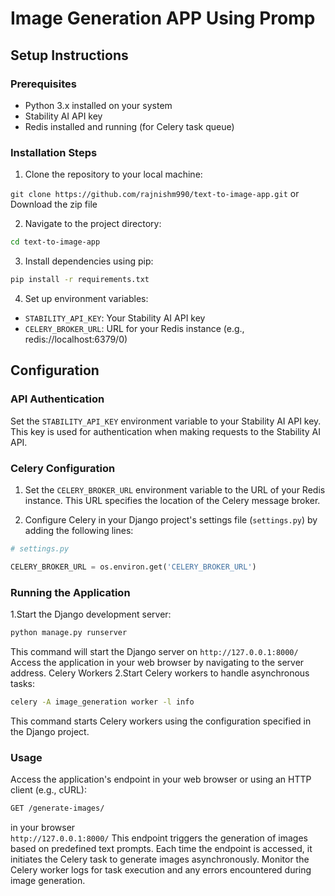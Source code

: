 # Image Generation APP Using Promp 
## Setup Instructions

### Prerequisites

- Python 3.x installed on your system
- Stability AI API key
- Redis installed and running (for Celery task queue)

### Installation Steps

1. Clone the repository to your local machine:

``` git clone https://github.com/rajnishm990/text-to-image-app.git ```
or\
Download the zip file 

2. Navigate to the project directory:

``` bash
cd text-to-image-app 
```

3. Install dependencies using pip:

``` bash
pip install -r requirements.txt
```
4. Set up environment variables:

- `STABILITY_API_KEY`: Your Stability AI API key
- `CELERY_BROKER_URL`: URL for your Redis instance (e.g., redis://localhost:6379/0)

## Configuration

### API Authentication

Set the `STABILITY_API_KEY` environment variable to your Stability AI API key. This key is used for authentication when making requests to the Stability AI API. 


### Celery Configuration

1. Set the `CELERY_BROKER_URL` environment variable to the URL of your Redis instance. This URL specifies the location of the Celery message broker.

2. Configure Celery in your Django project's settings file (`settings.py`) by adding the following lines:

```python
# settings.py

CELERY_BROKER_URL = os.environ.get('CELERY_BROKER_URL')

```

### Running the Application

1.Start the Django development server:
``` bash
python manage.py runserver
 ```
This command will start the Django server on ``` http://127.0.0.1:8000/ ```
Access the application in your web browser by navigating to the server address.
Celery Workers
2.Start Celery workers to handle asynchronous tasks:

``` bash
celery -A image_generation worker -l info
```
This command starts Celery workers using the configuration specified in the Django project.

### Usage
Access the application's endpoint in your web browser or using an HTTP client (e.g., cURL):
``` bash
GET /generate-images/
```
in your browser \
 ``` http://127.0.0.1:8000/ ```
This endpoint triggers the generation of images based on predefined text prompts. Each time the endpoint is accessed, it initiates the Celery task to generate images asynchronously.
Monitor the Celery worker logs for task execution and any errors encountered during image generation.
